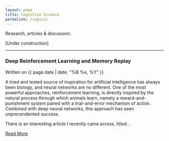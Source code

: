 ```yaml
---
layout: page
title: Cognitive Science
permalink: /cogsci/
---
```

Research, articles & discussion. 

[Under construction]

---
### Deep Reinforcement Learning and Memory Replay

<div class="date">
    Written on {{ page.date | date: "%B %e, %Y" }}
  </div>
  
A tried and tested source of inspiration for artificial intelligence has always been biology, and neural networks are no different. One of the most powerful approaches, reinforcement learning, is directly inspired by the natural process through which animals learn, namely a reward-and-punishment system paired with a trial-and-error mechanism of action. Combined with deep neural networks, this approach has seen unprecendented success.

There is an interesting article I recently came across, titled...

<a href="https://osghaffar.github.io/cogsci/RL-and-Memory-Replay/" class="read-more">Read More</a>

